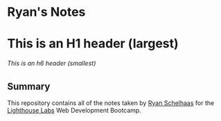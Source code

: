 # Ryan's Notes

# This is an H1 header (largest)
###### This is an h6 header (smallest)

## Summary

This repository contains all of the notes taken by [Ryan Schelhaas](https://github.com/VagrantGinger68) for the [Lighthouse Labs](https://www.lighthouselabs.ca/) Web Development Bootcamp. 
